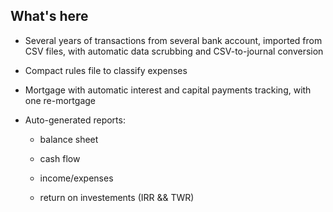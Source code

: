 ## What's here

- Several years of transactions from several bank account, imported from CSV files, with automatic data scrubbing and CSV-to-journal conversion

- Compact rules file to classify expenses

- Mortgage with automatic interest and capital payments tracking, with one re-mortgage

- Auto-generated reports:

    - balance sheet

    - cash flow

    - income/expenses

    - return on investements (IRR && TWR)
